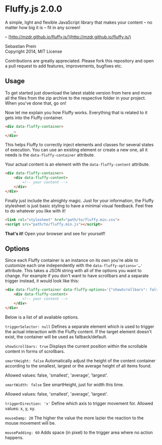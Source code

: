 # Fluffy.js 2.0.0

A simple, light and flexible JavaScript library that makes your content – no matter how big it is – fit in any screen! 

– [http://mzdr.github.io/fluffy.js/](http://mzdr.github.io/fluffy.js/)

Sebastian Prein  
Copyright 2014, MIT License

Contributions are greatly appreciated. Please fork this repository and open a pull request to add features, improvements, bugfixes etc.

## Usage

To get started just download the latest stable version from here and move all the files from the zip archive to the respective folder in your project. When you've done that, go on!

Now let me explain you how Fluffy works. Everything that is related to it gets into the Fluffy container.

```html
<div data-fluffy-container>
    …
</div>
```

This helps Fluffy to correctly inject elements and classes for several states of execution. You can use an existing element or create a new one, all it needs is the `data-fluffy-container` attribute.

Your actual content is an element with the `data-fluffy-content` attribute.

```html
<div data-fluffy-container>
    <div data-fluffy-content>
        <!-- your content -->
    </div>
</div>
```

Finally just include the almighty magic. Just for your information, the Fluffy stylesheet is just basic styling to have a minimal visual feedback. Feel free to do whatever you like with it!

```html
<link rel="stylesheet" href="path/to/fluffy.min.css">
<script src="path/to/fluffy.min.js"></script>
```

**That's it!** Open your browser and see for yourself!

## Options

Since each Fluffy container is an instance on its own you're able to customize each one independently with the `data-fluffy-options='…'` attribute. This takes a JSON string with all of the options you want to change. For example if you don't want to have scrollbars and a separate trigger instead, it would look like this:

```html
<div data-fluffy-container data-fluffy-options='{"showScrollbars": false, "triggerSelector": "#my-trigger"}'>
    <div data-fluffy-content>
        <!-- your content -->
    </div>
</div>
```


Below is a list of all available options.

`triggerSelector: null`
Defines a separate element which is used to trigger the actual interaction with the Fluffy content. If the target element doesn't exist, the container will be used as fallback/default.  

`showScrollbars: true`
Displays the current position within the scrollable content in forms of scrollbars.  

`smartHeight: false`
Automatically adjust the height of the content container according to the smallest, largest or the average height of all items found.  
  
Allowed values: false, 'smallest', 'average', 'largest'.  

`smartWidth: false`
See smartHeight, just for width this time.  
  
Allowed values: false, 'smallest', 'average', 'largest'.  

`triggerDirection: 'x'`
Define which axis to trigger movement for. Allowed values: x, y, xy.  

`mouseDamp: 20`
The higher the value the more lazier the reaction to the mouse movement will be.  

`mousePadding: 60`
Adds space (in pixel) to the trigger area where no action happens.  

